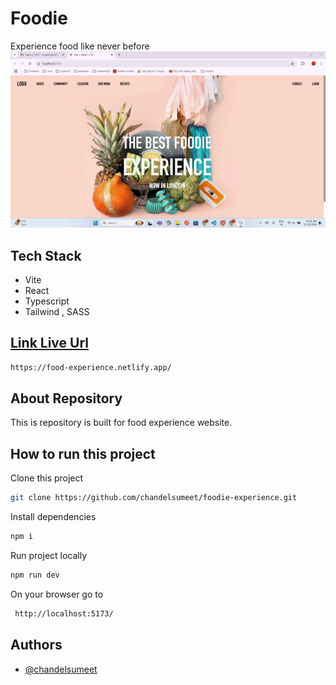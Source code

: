 # Foodie

Experience food like never before
![Food Experience](https://github.com/chandelsumeet/foodie-experience/blob/main/public/food-experience.gif)

## Tech Stack

- Vite
- React
- Typescript
- Tailwind , SASS

## [Link Live Url](https://food-experience.netlify.app/)

```sh
https://food-experience.netlify.app/
```

## About Repository

This is repository is built for food experience website.

## How to run this project

Clone this project

```sh
git clone https://github.com/chandelsumeet/foodie-experience.git
```

Install dependencies

```sh
npm i
```

Run project locally

```sh
npm run dev
```

On your browser go to

```sh
 http://localhost:5173/
```

## Authors

- [@chandelsumeet](https://github.com/chandelsumeet)
